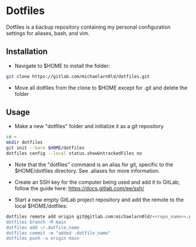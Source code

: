 # Dotfiles

Dotfiles is a backup repository containing my personal configuration settings
for aliases, bash, and vim.

## Installation

- Navigate to $HOME to install the folder:
```bash
git clone https://gitlab.com/michaelarn0ld/dotfiles.git
``` 
- Move all dotfiles from the clone to $HOME except for .git and delete
  the folder

## Usage

- Make a new "dotfiles" folder and initialize it as a git repository
```bash
cd ~
mkdir dotfiles
git init --bare $HOME/dotfiles
dotfiles config --local status.showUntrackedFiles no
```
- Note that the "dotfiles" command is an alias for git, specific to the 
  $HOME/dotfiles directory. See .aliases for more information.

- Create an SSH key for the computer being used and add it to GitLab; follow
  the guide here: https://docs.gitlab.com/ee/ssh/
 
- Start a new empty GitLab project repository and add the remote to the local
 $HOME/dotfiles:
```bash
dotfiles remote add origin git@gitlab.com:michaelarn0ld/<<repo_name>>.git
dotfiles branch -M main
dotfiles add ~/.dotfile_name
dotfiles commit -m "added .dotfile_name"
dotfiles push -u origin main 
```
